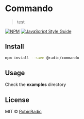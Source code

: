 # Commando

> test

[![NPM](https://img.shields.io/npm/v/typestyled-components.svg)](https://www.npmjs.com/package/test-lib) [![JavaScript Style Guide](https://img.shields.io/badge/code_style-standard-brightgreen.svg)](https://standardjs.com)

## Install

```bash
npm install --save @radic/commando
```

## Usage

Check the **examples** directory

## License

MIT © [RobinRadic](https://github.com/RobinRadic)
